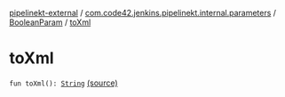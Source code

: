 [pipelinekt-external](../../index.md) / [com.code42.jenkins.pipelinekt.internal.parameters](../index.md) / [BooleanParam](index.md) / [toXml](./to-xml.md)

# toXml

`fun toXml(): `[`String`](https://kotlinlang.org/api/latest/jvm/stdlib/kotlin/-string/index.html) [(source)](https://github.com/code42/pipelinekt/tree/master/internal/src/main/kotlin/com/code42/jenkins/pipelinekt/internal/parameters/BooleanParam.kt#L15)